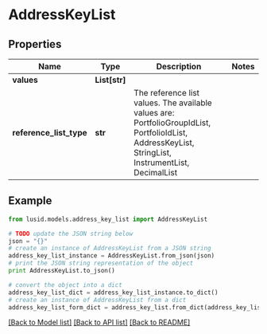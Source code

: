 # AddressKeyList


## Properties
Name | Type | Description | Notes
------------ | ------------- | ------------- | -------------
**values** | **List[str]** |  | 
**reference_list_type** | **str** | The reference list values. The available values are: PortfolioGroupIdList, PortfolioIdList, AddressKeyList, StringList, InstrumentList, DecimalList | 

## Example

```python
from lusid.models.address_key_list import AddressKeyList

# TODO update the JSON string below
json = "{}"
# create an instance of AddressKeyList from a JSON string
address_key_list_instance = AddressKeyList.from_json(json)
# print the JSON string representation of the object
print AddressKeyList.to_json()

# convert the object into a dict
address_key_list_dict = address_key_list_instance.to_dict()
# create an instance of AddressKeyList from a dict
address_key_list_form_dict = address_key_list.from_dict(address_key_list_dict)
```
[[Back to Model list]](../README.md#documentation-for-models) [[Back to API list]](../README.md#documentation-for-api-endpoints) [[Back to README]](../README.md)


